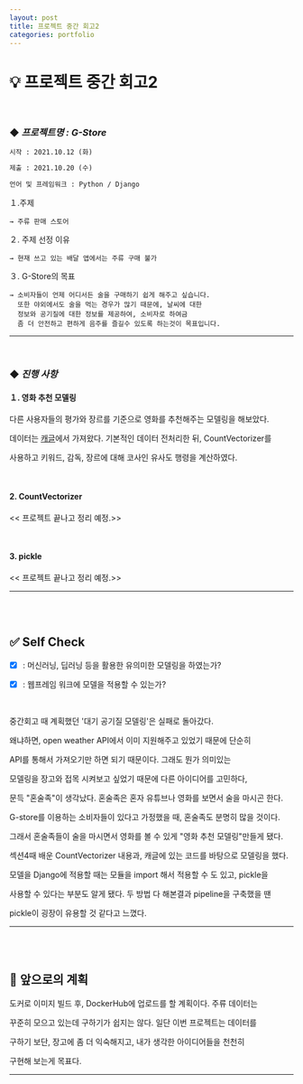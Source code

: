 ```yaml
---
layout: post
title: 프로젝트 중간 회고2
categories: portfolio
---
```


# 💡 **프로젝트 중간 회고2**

<br>

### ◆ ***프로젝트명 : G-Store***

```markdown
시작 : 2021.10.12 (화)

제출 : 2021.10.20 (수)

언어 및 프레임워크 : Python / Django
```

１.주제 

    → 주류 판매 스토어 

２. 주제 선정 이유

    → 현재 쓰고 있는 배달 앱에서는 주류 구매 불가

３. G-Store의 목표

    → 소비자들이 언제 어디서든 술을 구매하기 쉽게 해주고 싶습니다.
      또한 야외에서도 술을 먹는 경우가 많기 때문에, 날씨에 대한 
      정보와 공기질에 대한 정보를 제공하여, 소비자로 하여금
      좀 더 안전하고 편하게 음주를 즐길수 있도록 하는것이 목표입니다.

---

<br>

### ◆ ***진행 사항***

#### １. 영화 추천 모델링
다른 사용자들의 평가와 장르를 기준으로 영화를 추천해주는 모델링을 해보았다.

데이터는 [캐글](https://www.kaggle.com/ibtesama/getting-started-with-a-movie-recommendation-system/notebook#Collaborative-Filtering)에서 가져왔다. 기본적인 데이터 전처리한 뒤, CountVectorizer를

사용하고 키워드, 감독, 장르에 대해 코사인 유사도 행령을 계산하였다.

<br>

#### 2. CountVectorizer

<< 프로젝트 끝나고 정리 예정.>>

<br>

#### 3. pickle

<< 프로젝트 끝나고 정리 예정.>>

---

<br>

<br>

## ✅ Self Check
- [x] : 머신러닝, 딥러닝 등을 활용한 유의미한 모델링을 하였는가?

- [x] : 웹프레임 워크에 모델을 적용할 수 있는가?

<br>

중간회고 때 계획했던 '대기 공기질 모델링'은 실패로 돌아갔다. 

왜냐하면, open weather API에서 이미 지원해주고 있었기 때문에 단순히

API를 통해서 가져오기만 하면 되기 때문이다. 그래도 뭔가 의미있는 

모델링을 장고와 접목 시켜보고 싶었기 때문에 다른 아이디어를 고민하다, 

문득 "혼술족"이 생각났다. 혼술족은 혼자 유튜브나 영화를 보면서 술을 마시곤 한다. 

G-store를 이용하는 소비자들이 있다고 가정했을 때, 혼술족도 분명히 많을 것이다.

그래서 혼술족들이 술을 마시면서 영화를 볼 수 있게 "영화 추천 모델링"만들게 됐다.

섹션4때 배운 CountVectorizer 내용과, 캐글에 있는 코드를 바탕으로 모델링을 했다.

모델을 Django에 적용할 때는 모듈을 import 해서 적용할 수 도 있고, pickle을 

사용할 수 있다는 부분도 알게 됐다. 두 방법 다 해본결과 pipeline을 구축했을 땐

pickle이 굉장이 유용할 것 같다고 느꼈다.

---

<br>

<br>

## 💭 앞으로의 계획
도커로 이미지 빌드 후, DockerHub에 업로드를 할 계획이다. 주류 데이터는 

꾸준히 모으고 있는데 구하기가 쉽지는 않다. 일단 이번 프로젝트는 데이터를

구하기 보단, 장고에 좀 더 익숙해지고, 내가 생각한 아이디어들을 천천히 

구현해 보는게 목표다.

---